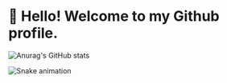 # 👋 Hello! Welcome to my Github profile.
![Anurag's GitHub stats](https://github-readme-stats.vercel.app/api?username=anuraghazra&show_icons=true&theme=transparent)

![Snake animation](https://github.com/seu-usuário-aqui/seu-usuário-aqui/blob/output/github-contribution-grid-snake.svg)
